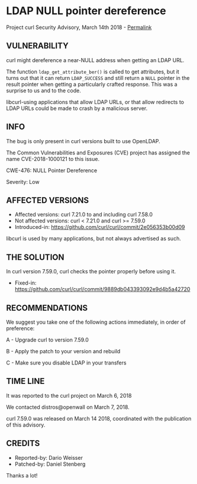 LDAP NULL pointer dereference
=============================

Project curl Security Advisory, March 14th 2018 -
[Permalink](https://curl.se/docs/CVE-2018-1000121.html)

VULNERABILITY
-------------

curl might dereference a near-NULL address when getting an LDAP URL.

The function `ldap_get_attribute_ber()` is called to get attributes, but it
turns out that it can return `LDAP_SUCCESS` and still return a `NULL` pointer
in the result pointer when getting a particularly crafted response. This was a
surprise to us and to the code.

libcurl-using applications that allow LDAP URLs, or that allow redirects to
LDAP URLs could be made to crash by a malicious server.

INFO
----

The bug is only present in curl versions built to use OpenLDAP.

The Common Vulnerabilities and Exposures (CVE) project has assigned the name
CVE-2018-1000121 to this issue.

CWE-476: NULL Pointer Dereference

Severity: Low

AFFECTED VERSIONS
-----------------

- Affected versions: curl 7.21.0 to and including curl 7.58.0
- Not affected versions: curl < 7.21.0 and curl >= 7.59.0
- Introduced-in: https://github.com/curl/curl/commit/2e056353b00d09

libcurl is used by many applications, but not always advertised as such.

THE SOLUTION
------------

In curl version 7.59.0, curl checks the pointer properly before using it.

- Fixed-in: https://github.com/curl/curl/commit/9889db043393092e9d4b5a42720

RECOMMENDATIONS
---------------

We suggest you take one of the following actions immediately, in order of
preference:

 A - Upgrade curl to version 7.59.0

 B - Apply the patch to your version and rebuild

 C - Make sure you disable LDAP in your transfers

TIME LINE
---------

It was reported to the curl project on March 6, 2018

We contacted distros@openwall on March 7, 2018.

curl 7.59.0 was released on March 14 2018, coordinated with the publication of
this advisory.

CREDITS
-------

- Reported-by: Dario Weisser
- Patched-by: Daniel Stenberg

Thanks a lot!
